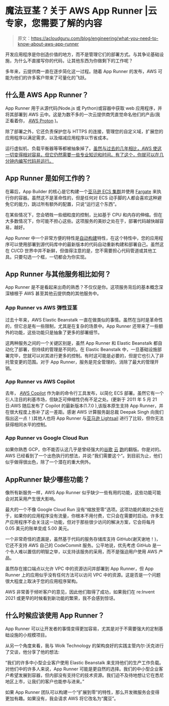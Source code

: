 # 魔法豆茎？关于 AWS App Runner |云专家，您需要了解的内容

> 原文：<https://acloudguru.com/blog/engineering/what-you-need-to-know-about-aws-app-runner>

开发应用程序是你创造价值的地方，而不是管理它们的部署方式。与其争论基础设施，为什么不直接写你的代码，让其他东西为你做剩下的工作呢？

多年来，云提供商一直在逐步简化这一过程。随着 App Runner 的发布，AWS 可能为他们的许多客户带来了可量化的飞跃。

## 什么是 AWS App Runner？

App Runner 用于从源代码(Node.js 或 Python)或容器中获取 web 应用程序，并将其部署到 AWS 云中。这是为数不多的一次云提供商凭直觉命名他们的产品(我正看着你， [AWS Proton](https://acloudguru.com/blog/engineering/what-you-need-to-know-about-the-new-aws-proton-service) )。

除了部署之外，它还负责保护您与 HTTPS 的连接，管理您的自定义域，扩展您的应用程序以满足需求，以及缩减应用程序以节省成本。

运行虚拟机、负载平衡器等等都被抽象掉了。[虽然与过去的几年相比，AWS 使这一切变得相对容易，但它仍然需要一些专业知识和时间。有了这个，你就可以在几分钟内编写代码并运行。](https://acloudguru.com/blog/engineering/things-you-should-know-before-using-awss-elasticsearch-service)

## App Runner 是如何工作的？

在幕后，App Builder 的核心是它构建一个[亚马逊 ECS 集群](https://aws.amazon.com/ecs/)并使用 [Fargate](https://aws.amazon.com/fargate/) 来执行你的容器。虽然这不是革命性的，但是任何对 ECS 动手脚的人都会喜欢这种避免它的能力，跳过所有额外的配置，只说“运行这个东西”。

在某些情况下，您会牺牲一些细粒度的控制，比如基于 CPU 和内存的伸缩。但在大多数情况下，你可能不担心这些。这项服务的美妙之处在于，部署代码越快越容易，越好。

App Runner 中一个非常方便的特性是[自动构建](https://docs.aws.amazon.com/apprunner/latest/dg/manage-deploy.html)特性，在这个特性中，您的应用程序可以使用部署到源代码库中的最新版本的代码自动重新构建和部署自己。虽然这在 CI/CD 世界中并不新鲜，但值得注意的是，您不需要担心代码管道或其他工具。只要勾选一个框，一切都会为你实现。

## App Runner 与其他服务相比如何？

App Runner 是不是看起来出奇的熟悉？不仅仅是你。这项服务背后的基本概念深深植根于 AWS 甚至其他云提供商的其他服务中。

### **App Runner vs AWS 弹性豆茎**

过去十年来，AWS Elastic Beanstalk 一直在做类似的事情。虽然在当时是革命性的，但它总是有一些限制，尤其是在复杂的场景中。App Runner 还带来了一些额外的功能，这些功能只是抽象了更多的部署细节。

这两种服务之间的一个关键区别是，虽然 App Runner 和 Elastic Beanstalk 都自动化了部署，但持续的管理是不同的。在 Elastic Beanstalk 中，一旦基础设施部署完毕，您就可以对其进行更多的控制。有时这可能是必要的，但是它也引入了非托管变更的范围。对于 App Runner，服务是完全管理的，消除了最大的管理开销。

### **App Runner vs AWS Copilot**

去年， [AWS Copilot](https://aws.amazon.com/containers/copilot/) 作为新的命令行工具发布，以简化 ECS 部署。虽然它有一个引人注目的利基市场，但缺乏可伸缩性仍有不足之处。(更新于 2011 年 5 月 21 日:AWS 随后发布了 Copilot 的最新版本(1.7.0 ),该版本原生支持 App Runner，并在很大程度上弥补了这一差距。感谢 AWS 计算服务副总裁 Deepak Singh 向我们指出这一点！)其他人也将 App Runner 与[亚马逊 Lightsail](https://acloudguru.com/hands-on-labs/creating-and-interacting-with-a-lightsail-instance) 进行了比较，但你无法获得相同水平的控制。

### **App Runner vs Google Cloud Run**

如果你熟悉 GCP，你不能否认这几乎是曾经强大的[谷歌](https://cloud.google.com/run) [云](https://acloudguru.com/course/google-cloud-run-deep-dive) [跑](https://cloud.google.com/run)的翻版。你是对的。AWS 已经看到了一个出色执行的想法，并说:“我们需要这个”。到目前为止，他们似乎做得很出色，除了一个潜在的重大例外。

## AppRunner 缺少哪些功能？

像所有新服务一样，AWS App Runner 似乎缺少一些有用的功能，这些功能可能会对其采用产生很大影响。

最大的一个不像 Google Cloud Run 没有“缩放至零”选项。这项功能的美妙之处在于，如果你的应用程序没有流量，你根本不用付费，它只会在需要时启动。许多生产应用程序不会关注这一功能，但对于那些很少访问的解决方案，它会将每月 0.05 美元的账单变成 5.00 美元。

一个非常奇怪的遗漏是，虽然基于代码的服务存储库支持 GitHub(谢天谢地！)，它还不支持 AWS 自己的 CodeCommit 服务。公平地说，优先考虑 GitHub 是一个令人难以置信的明智之举，以支持该服务的采用，而不是强迫用户使用 AWS 产品。

虽然存在接口端点以允许 VPC 中的资源访问并部署到 App Runner，但 App Runner 上的应用似乎没有任何方法可以访问 VPC 中的资源。这是否是一个问题很大程度上取决于您的应用程序架构。

AWS 非常善于倾听客户的意见，因此他们取得了成功，如果我们在 re:Invent 2021 或更早的时候看到新功能的繁荣，我不会感到惊讶。

## 什么时候应该使用 App Runner？

App Runner 可以让开发者的事情变得更加容易，尤其是对于不需要强大的定制基础设施的小规模项目。

从另一个角度来看，我与 Wolk Technology 的架构良好的实践主管内尔·沃克进行了交谈，他分享了他的想法:

“我们的许多中小型企业客户使用 Elastic Beanstalk 来支持他们的生产工作负载。对他们中的许多人来说，App Runner 可能是更自然的选择。我们的中小型企业客户希望发展到容器，但内部没有支持它的技术资源。我们迫不及待地想让它在悉尼地区上市，让我们的客户也能参与进来。”

如果 App Runner 团队可以构建一个“扩展到零”的特性，那么开发微服务会变得更加有趣。如果没有，我会请求 AWS 将它改名为“魔豆”。